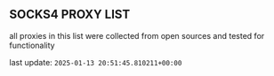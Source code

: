 ## SOCKS4 PROXY LIST

all proxies in this list were collected from open sources and tested for functionality

last update: `2025-01-13 20:51:45.810211+00:00`